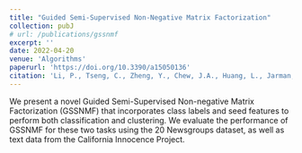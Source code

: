 ```yaml
---
title: "Guided Semi-Supervised Non-Negative Matrix Factorization"
collection: pubJ
# url: /publications/gssnmf
excerpt: ''
date: 2022-04-20
venue: 'Algorithms'
paperurl: 'https://doi.org/10.3390/a15050136'
citation: 'Li, P., Tseng, C., Zheng, Y., Chew, J.A., Huang, L., Jarman, B., Needell, D.  Algorithms, 2022, 15:136'
---
```

We present a novel Guided Semi-Supervised Non-negative Matrix Factorization (GSSNMF) that incorporates class labels and seed features to perform both classification and clustering. We evaluate the performance of GSSNMF for these two tasks using the 20 Newsgroups dataset, as well as text data from the California Innocence Project.

